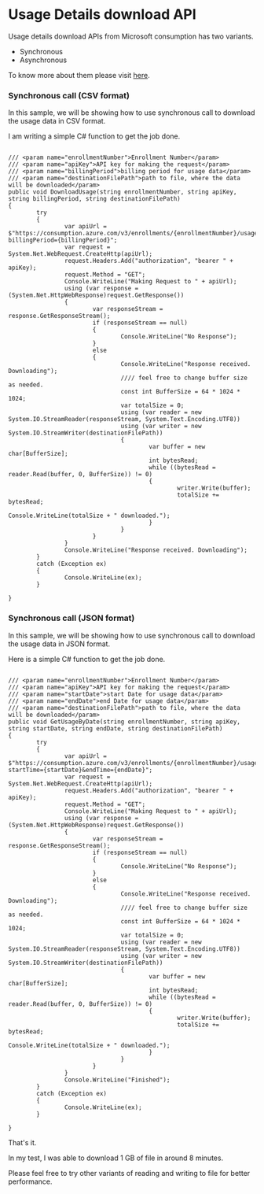 # Usage Details download API



Usage details download APIs from Microsoft consumption has two variants.

- Synchronous 
- Asynchronous

To know more about them please visit [here](https://docs.microsoft.com/en-us/rest/api/billing/enterprise/billing-enterprise-api-usage-detail).



### Synchronous call (CSV format)

In this sample, we will be showing how to use synchronous call to download the usage data in CSV format.

I am writing a simple C# function to get the job done. 

``` 
     
/// <param name="enrollmentNumber">Enrollment Number</param>
/// <param name="apiKey">API key for making the request</param>
/// <param name="billingPeriod">billing period for usage data</param>
/// <param name="destinationFilePath">path to file, where the data will be downloaded</param>
public void DownloadUsage(string enrollmentNumber, string apiKey, string billingPeriod, string destinationFilePath)
{
		try
		{
				var apiUrl = $"https://consumption.azure.com/v3/enrollments/{enrollmentNumber}/usagedetails/download?billingPeriod={billingPeriod}";
				var request = System.Net.WebRequest.CreateHttp(apiUrl);
				request.Headers.Add("authorization", "bearer " + apiKey);
				request.Method = "GET";
				Console.WriteLine("Making Request to " + apiUrl);
				using (var response = (System.Net.HttpWebResponse)request.GetResponse())
				{
						var responseStream = response.GetResponseStream();
						if (responseStream == null)
						{
								Console.WriteLine("No Response");
						}
						else
						{
								Console.WriteLine("Response received. Downloading");
								//// feel free to change buffer size as needed.
								const int BufferSize = 64 * 1024 * 1024;
								var totalSize = 0;
								using (var reader = new System.IO.StreamReader(responseStream, System.Text.Encoding.UTF8))
								using (var writer = new System.IO.StreamWriter(destinationFilePath))
								{
										var buffer = new char[BufferSize];
										int bytesRead;
										while ((bytesRead = reader.Read(buffer, 0, BufferSize)) != 0)
										{
												writer.Write(buffer);
												totalSize += bytesRead;
												Console.WriteLine(totalSize + " downloaded.");
										}					
								}
						}
				}
				Console.WriteLine("Response received. Downloading");
		}
		catch (Exception ex)
		{
				Console.WriteLine(ex);
		}

}
```


### Synchronous call (JSON format)

In this sample, we will be showing how to use synchronous call to download the usage data in JSON format.

Here is a simple C# function to get the job done. 

``` 
 
/// <param name="enrollmentNumber">Enrollment Number</param>
/// <param name="apiKey">API key for making the request</param>
/// <param name="startDate">start Date for usage data</param>
/// <param name="endDate">end Date for usage data</param>
/// <param name="destinationFilePath">path to file, where the data will be downloaded</param>
public void GetUsageByDate(string enrollmentNumber, string apiKey, string startDate, string endDate, string destinationFilePath)
{
		try
		{
				var apiUrl = $"https://consumption.azure.com/v3/enrollments/{enrollmentNumber}/usagedetailsbycustomdate?startTime={startDate}&endTime={endDate}";
				var request = System.Net.WebRequest.CreateHttp(apiUrl);
				request.Headers.Add("authorization", "bearer " + apiKey);
				request.Method = "GET";
				Console.WriteLine("Making Request to " + apiUrl);
				using (var response = (System.Net.HttpWebResponse)request.GetResponse())
				{
						var responseStream = response.GetResponseStream();
						if (responseStream == null)
						{
								Console.WriteLine("No Response");
						}
						else
						{
								Console.WriteLine("Response received. Downloading");
								//// feel free to change buffer size as needed.
								const int BufferSize = 64 * 1024 * 1024;
								var totalSize = 0;
								using (var reader = new System.IO.StreamReader(responseStream, System.Text.Encoding.UTF8))
								using (var writer = new System.IO.StreamWriter(destinationFilePath))
								{
										var buffer = new char[BufferSize];
										int bytesRead;
										while ((bytesRead = reader.Read(buffer, 0, BufferSize)) != 0)
										{
												writer.Write(buffer);
												totalSize += bytesRead;
												Console.WriteLine(totalSize + " downloaded.");
										}					
								}
						}
				}
				Console.WriteLine("Finished");
		}
		catch (Exception ex)
		{
				Console.WriteLine(ex);
		}

}
```





That's it.

In my test, I was able to download 1 GB of file in around 8 minutes. 

Please feel free to try other variants of reading and writing to file for better performance.

